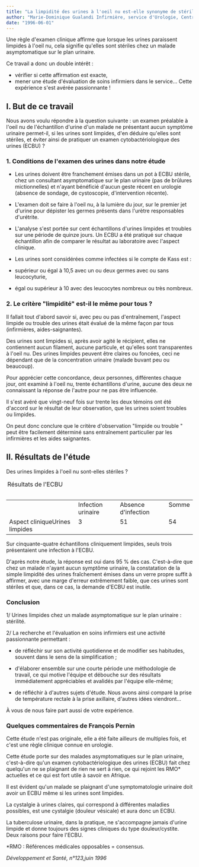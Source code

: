 ```yaml
---
title: "La limpidité des urines à l'oeil nu est-elle synonyme de stérilité ?"
author: "Marie-Dominique Gualandi Infirmière, service d'Urologie, Centre Hospitalier d'Ajaccio, Corse, France."
date: "1996-06-01"
---
```


Une règle d'examen clinique affirme que lorsque les urines paraissent limpides à l'oeil nu, cela signifie qu'elles sont stériles chez un malade asymptomatique sur le plan urinaire.

Ce travail a donc un double intérêt :

- vérifier si cette affirmation est exacte,
- mener une étude d'évaluation de soins infirmiers dans le service... Cette expérience s'est avérée passionnante !

## I. But de ce travail

Nous avons voulu répondre à la question suivante : un examen préalable à l'oeil nu de l'échantillon d'urine d'un malade ne présentant aucun symptôme urinaire permet-il, si les urines sont limpides, d'en déduire qu'elles sont stériles, et éviter ainsi de pratiquer un examen cytobactériologique des urines (ECBU) ?

### 1. Conditions de l'examen des urines dans notre étude

- Les urines doivent être franchement émises dans un pot à ECBU stérile, chez un consultant asymptomatique sur le plan urinaire (pas de brûlures mictionnelles) et n'ayant bénéficié d'aucun geste récent en urologie (absence de sondage, de cystoscopie, d'intervention récente).

- L'examen doit se faire à l'oeil nu, à la lumière du jour, sur le premier jet d'urine pour dépister les germes présents dans l'urètre responsables d'urétrite.

- L'analyse s'est portée sur cent échantillons d'urines limpides et troubles sur une période de quinze jours. Un ECBU a été pratiqué sur chaque échantillon afin de comparer le résultat au laboratoire avec l'aspect clinique.

- Les urines sont considérées comme infectées si le compte de Kass est :

- supérieur ou égal à 10,5 avec un ou deux germes avec ou sans leucocyturie,

- égal ou supérieur à 10 avec des leucocytes nombreux ou très nombreux.

### 2. Le critère "limpidité" est-il le même pour tous ?

Il fallait tout d'abord savoir si, avec peu ou pas d'entraînement, l'aspect limpide ou trouble des urines était évalué de la même façon par tous (infirmières, aides-saignantes).

Des urines sont limpides si, après avoir agité le récipient, elles ne contiennent aucun filament, aucune particule, et qu'elles sont transparentes à l'oeil nu. Des urines limpides peuvent être claires ou foncées, ceci ne dépendant que de la concentration urinaire (malade buvant peu ou beaucoup).

Pour apprécier cette concordance, deux personnes, différentes chaque jour, ont examiné à l'oeil nu, trente échantillons d'urine, aucune des deux ne connaissant la réponse de l'autre pour ne pas être influencée.

Il s'est avéré que vingt-neuf fois sur trente les deux témoins ont été d'accord sur le résultat de leur observation, que les urines soient troubles ou limpides.

On peut donc conclure que le critère d'observation "limpide ou trouble " peut être facilement déterminé sans entraînement particulier par les infirmières et les aides saignantes.

## II. Résultats de l'étude

Des urines limpides à l'oeil nu sont-elles stériles ?

<table>
<caption>Résultats de l'ECBU                                                                                                                                                               </caption>

<tbody>

<tr>

<td valign="top"> </td>

<td valign="top">Infection  
urinaire</td>

<td valign="top">Absence  
d'infection</td>

<td valign="top">Somme</td>

</tr>

<tr>

<td valign="top">Aspect cliniqueUrines limpides</td>

<td valign="top">3</td>

<td valign="top">51</td>

<td valign="top">54</td>

</tr>

</tbody>

</table>

Sur cinquante-quatre échantillons cliniquement limpides, seuls trois présentaient une infection à l'ECBU.

D'après notre étude, la réponse est oui dans 95 % des cas. C'est-à-dire que chez un malade n'ayant aucun symptôme urinaire, la constatation de la simple limpidité des urines fraîchement émises dans un verre propre suffit à affirmer, avec une marge d'erreur extrêmement faible, que ces urines sont stériles et que, dans ce cas, la demande d'ECBU est inutile.

### Conclusion

1/ Urines limpides chez un malade asymptomatique sur le plan urinaire : stérilité.

2/ La recherche et l'évaluation en soins infirmiers est une activité passionnante permettant :

- de réfléchir sur son activité quotidienne et de modifier ses habitudes, souvent dans le sens de la simplification ;

- d'élaborer ensemble sur une courte période une méthodologie de travail, ce qui motive l'équipe et débouche sur des résultats immédiatement appréciables et avalidés par l'équipe elle-même;

- de réfléchir à d'autres sujets d'étude. Nous avons ainsi comparé la prise de température rectale à la prise axillaire, d'autres idées viendront...

À vous de nous faire part aussi de votre expérience.

### Quelques commentaires de François Pernin

Cette étude n'est pas originale, elle a été faite ailleurs de multiples fois, et c'est une règle clinique connue en urologie.

Cette étude porte sur des malades asymptomatiques sur le plan urinaire, c'est-à-dire qu'un examen cytobactériologique des urines (ECBU) fait chez quelqu'un ne se plaignant de rien ne sert à rien, ce qui rejoint les RMO\* actuelles et ce qui est fort utile à savoir en Afrique.

Il est évident qu'un malade se plaignant d'une symptomatologie urinaire doit avoir un ECBU même si les urines sont limpides.

La cystalgie à urines claires, qui correspond à différentes maladies possibles, est une cystalgie (douleur vésicale) et aura donc un ECBU.

La tuberculose urinaire, dans la pratique, ne s'accompagne jamais d'urine limpide et donne toujours des signes cliniques du type douleur/cystite. Deux raisons pour faire l'ECBU.

\*RMO : Références médicales opposables = consensus.

*Développement et Santé, n°123,juin 1996*
